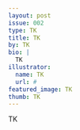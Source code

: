 ```yaml
---
layout: post
issue: 002
type: TK
title: TK
by: TK
bio: |
  TK
illustrator:
  name: TK
  url: #
featured_image: TK
thumb: TK
---
```


TK